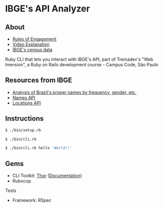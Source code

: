 # IBGE's API Analyzer

## About

- [Rules of Engagement](.github/desafio_treina_dev.pdf)
- [Video Explanation](https://www.youtube.com/watch?v=vJrLaUdFWfA&feature=youtu.be)
- [IBGE's census data](.github/populacao_2019.csv)

Ruby CLI that lets you interact with IBGE's API, part of Treinadev's "Web Imersion", a Ruby on Rails development course - Campus Code, São Paulo

## Resources from IBGE

- [Analysis of Brazil's proper names by frequency, gender, etc.](https://www.ibge.gov.br/censo2010/apps/nomes/)
- [Names API](https://servicodados.ibge.gov.br/api/docs/censos/nomes?versao=2)
- [Locations API](https://servicodados.ibge.gov.br/api/docs/localidades?versao=1)

## Instructions

```bash
$ ./bin/setup.rb
```

```bash
$ ./bin/cli.rb
```

```bash
$ ./bin/cli.rb hello 'World!!'
```

## Gems

- CLI Toolkit: [Thor](https://github.com/erikhuda/thor) ([Documentation](http://whatisthor.com/))
- Rubocop

Tests

- Framework: RSpec
